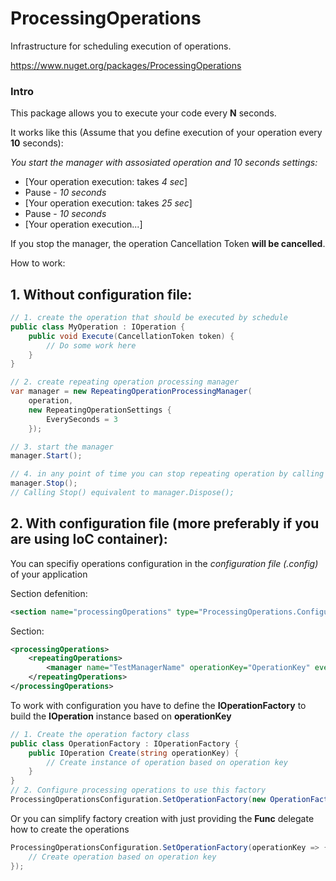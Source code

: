 # ProcessingOperations
Infrastructure for scheduling execution of operations.

https://www.nuget.org/packages/ProcessingOperations

### Intro

This package allows you to execute your code every **N** seconds.

It works like this (Assume that you define execution of your operation every **10** seconds):

*You start the manager with assosiated operation and 10 seconds settings:*

* [Your operation execution: takes *4 sec*]
* Pause - *10 seconds*
* [Your operation execution: takes *25 sec*]
* Pause - *10 seconds*
* [Your operation execution...]

If you stop the manager, the operation Cancellation Token **will be cancelled**.

How to work:

## 1. Without configuration file:
```c#
// 1. create the operation that should be executed by schedule
public class MyOperation : IOperation {
    public void Execute(CancellationToken token) {
        // Do some work here
    }
}

// 2. create repeating operation processing manager
var manager = new RepeatingOperationProcessingManager(
    operation,
    new RepeatingOperationSettings {
        EverySeconds = 3
    });

// 3. start the manager
manager.Start();

// 4. in any point of time you can stop repeating operation by calling
manager.Stop();
// Calling Stop() equivalent to manager.Dispose();
```

## 2. With configuration file (more preferably if you are using IoC container):

You can specifiy operations configuration in the *configuration file (.config)* of your application

Section defenition:
```xml
<section name="processingOperations" type="ProcessingOperations.Configuration.ProcessingOperationsSection, ProcessingOperations" />
```
Section:
```xml
<processingOperations>
    <repeatingOperations>
        <manager name="TestManagerName" operationKey="OperationKey" everySeconds="3"/>
    </repeatingOperations>
</processingOperations>
```

To work with configuration you have to define the **IOperationFactory** to build the **IOperation** instance based on **operationKey**
```c#
// 1. Create the operation factory class
public class OperationFactory : IOperationFactory {
    public IOperation Create(string operationKey) {
        // Create instance of operation based on operation key
    }
}
// 2. Configure processing operations to use this factory
ProcessingOperationsConfiguration.SetOperationFactory(new OperationFactory());
```
Or you can simplify factory creation with just providing the **Func** delegate how to create the operations
```c#
ProcessingOperationsConfiguration.SetOperationFactory(operationKey => {
    // Create operation based on operation key
});
```
